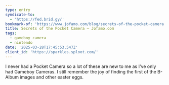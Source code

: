 ```yaml
---
type: entry
syndicate-to:
  - 'https://fed.brid.gy/'
bookmark-of: 'https://www.jofamo.com/blog/secrets-of-the-pocket-camera'
title: Secrets of the Pocket Camera — Jofamo.com
tags:
  - gameboy camera
  - nintendo
date: '2025-03-28T17:45:53.547Z'
client_id: 'https://sparkles.sploot.com/'
---
```

I never had a Pocket Camera so a lot of these are new to me as I've only had Gameboy Cameras. I still remember the joy of finding the first of the B-Album images and other easter eggs.

